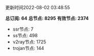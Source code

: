 更新时间2022-08-02 03:48:55

**总订阅: 64**
**总节点: 8295**
**有效节点: 2374**
- ssr节点: 7
- ss节点: 498
- v2ray节点: 1725
- trojan节点: 144
